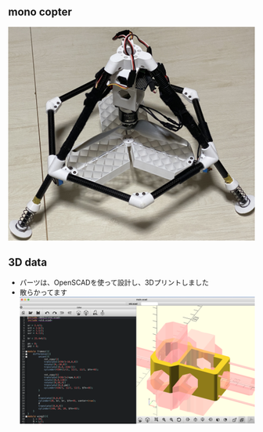 ## mono copter

![mono copter](./images/mono_copter.jpg)

## 3D data

* パーツは、OpenSCADを使って設計し、3Dプリントしました
* 散らかってます
![openscad](./images/openscad.png)
